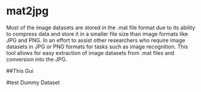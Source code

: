 # mat2jpg
Most of the image datasets are stored in the .mat file format due to its ability to compress data and store it in a smaller file size than image formats like JPG and PNG. In an effort to assist other researchers who require image datasets in JPG or PNG formats for tasks such as image recognition. This tool allows for easy extraction of image datasets from .mat files and conversion into the  JPG.

##This Gui


#test Dummy Dataset
